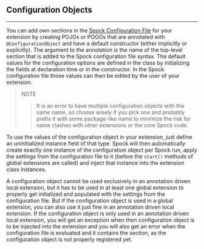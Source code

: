 ## Configuration Objects
----

You can add own sections in the [Spock Configuration File](./SpockConfigurationFile.md) for your extension by creating POJOs or POGOs that are annotated with `@ConfigurationObject` and have a default constructor (either implicitly or explicitly). The argument to the annotation is the name of the top-level section that is added to the Spock configuration file syntax. The default values for the configuration options are defined in the class by initializing the fields at declaration time or in the constructor. In the Spock configuration file those values can then be edited by the user of your extension.

>NOTE
>>It is an error to have multiple configuration objects with the same name, so choose wisely if you pick one and probably prefix it with some package-like name to minimize the risk for name clashes with other extensions or the core Spock code.


To use the values of the configuration object in your extension, just define an uninitialized instance field of that type. Spock will then automatically create exactly one instance of the configuration object per Spock run, apply the settings from the configuration file to it (before the `start()` methods of global extensions are called) and inject that instance into the extension class instances.

A configuration object cannot be used exclusively in an annotation driven local extension, but it has to be used in at least one global extension to properly get initialized and populated with the settings from the configuration file. But if the configuration object is used in a global extension, you can also use it just fine in an annotation driven local extension. If the configuration object is only used in an annotation driven local extension, you will get an exception when then configuration object is to be injected into the extension and you will also get an error when the configuration file is evaluated and it contains the section, as the configuration object is not properly registered yet.

